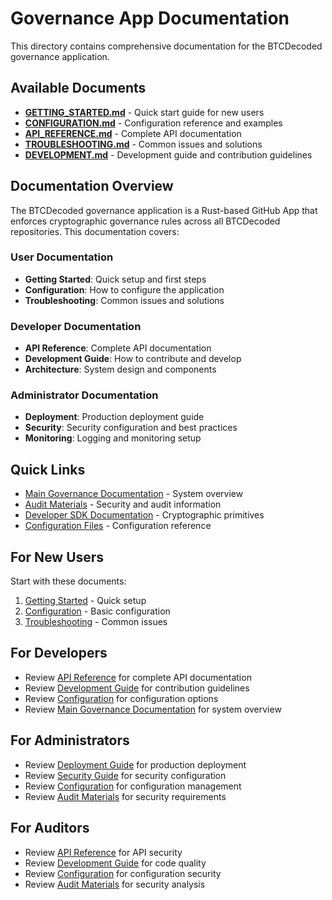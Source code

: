 # Governance App Documentation

This directory contains comprehensive documentation for the BTCDecoded governance application.

## Available Documents

- **[GETTING_STARTED.md](./GETTING_STARTED.md)** - Quick start guide for new users
- **[CONFIGURATION.md](./CONFIGURATION.md)** - Configuration reference and examples
- **[API_REFERENCE.md](./API_REFERENCE.md)** - Complete API documentation
- **[TROUBLESHOOTING.md](./TROUBLESHOOTING.md)** - Common issues and solutions
- **[DEVELOPMENT.md](./DEVELOPMENT.md)** - Development guide and contribution guidelines

## Documentation Overview

The BTCDecoded governance application is a Rust-based GitHub App that enforces cryptographic governance rules across all BTCDecoded repositories. This documentation covers:

### User Documentation
- **Getting Started**: Quick setup and first steps
- **Configuration**: How to configure the application
- **Troubleshooting**: Common issues and solutions

### Developer Documentation
- **API Reference**: Complete API documentation
- **Development Guide**: How to contribute and develop
- **Architecture**: System design and components

### Administrator Documentation
- **Deployment**: Production deployment guide
- **Security**: Security configuration and best practices
- **Monitoring**: Logging and monitoring setup

## Quick Links

- [Main Governance Documentation](../../governance/README.md) - System overview
- [Audit Materials](../../audit-materials/README.md) - Security and audit information
- [Developer SDK Documentation](../../developer-sdk/README.md) - Cryptographic primitives
- [Configuration Files](../config/README.md) - Configuration reference

## For New Users

Start with these documents:
1. [Getting Started](./GETTING_STARTED.md) - Quick setup
2. [Configuration](./CONFIGURATION.md) - Basic configuration
3. [Troubleshooting](./TROUBLESHOOTING.md) - Common issues

## For Developers

- Review [API Reference](./API_REFERENCE.md) for complete API documentation
- Review [Development Guide](./DEVELOPMENT.md) for contribution guidelines
- Review [Configuration](./CONFIGURATION.md) for configuration options
- Review [Main Governance Documentation](../../governance/README.md) for system overview

## For Administrators

- Review [Deployment Guide](../DEPLOYMENT.md) for production deployment
- Review [Security Guide](../SECURITY.md) for security configuration
- Review [Configuration](./CONFIGURATION.md) for configuration management
- Review [Audit Materials](../../audit-materials/README.md) for security requirements

## For Auditors

- Review [API Reference](./API_REFERENCE.md) for API security
- Review [Development Guide](./DEVELOPMENT.md) for code quality
- Review [Configuration](./CONFIGURATION.md) for configuration security
- Review [Audit Materials](../../audit-materials/README.md) for security analysis




